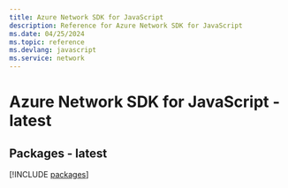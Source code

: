 ```yaml
---
title: Azure Network SDK for JavaScript
description: Reference for Azure Network SDK for JavaScript
ms.date: 04/25/2024
ms.topic: reference
ms.devlang: javascript
ms.service: network
---
```

# Azure Network SDK for JavaScript - latest
## Packages - latest
[!INCLUDE [packages](network-index.md)]